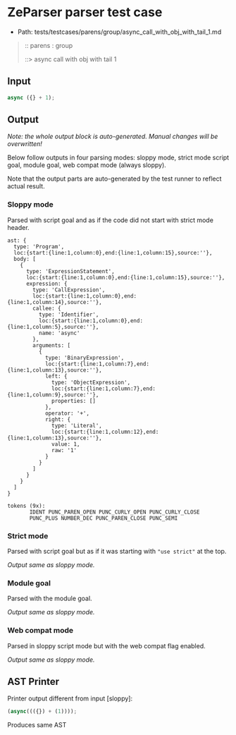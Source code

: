 # ZeParser parser test case

- Path: tests/testcases/parens/group/async_call_with_obj_with_tail_1.md

> :: parens : group
>
> ::> async call with obj with tail 1

## Input

`````js
async ({} + 1);
`````

## Output

_Note: the whole output block is auto-generated. Manual changes will be overwritten!_

Below follow outputs in four parsing modes: sloppy mode, strict mode script goal, module goal, web compat mode (always sloppy).

Note that the output parts are auto-generated by the test runner to reflect actual result.

### Sloppy mode

Parsed with script goal and as if the code did not start with strict mode header.

`````
ast: {
  type: 'Program',
  loc:{start:{line:1,column:0},end:{line:1,column:15},source:''},
  body: [
    {
      type: 'ExpressionStatement',
      loc:{start:{line:1,column:0},end:{line:1,column:15},source:''},
      expression: {
        type: 'CallExpression',
        loc:{start:{line:1,column:0},end:{line:1,column:14},source:''},
        callee: {
          type: 'Identifier',
          loc:{start:{line:1,column:0},end:{line:1,column:5},source:''},
          name: 'async'
        },
        arguments: [
          {
            type: 'BinaryExpression',
            loc:{start:{line:1,column:7},end:{line:1,column:13},source:''},
            left: {
              type: 'ObjectExpression',
              loc:{start:{line:1,column:7},end:{line:1,column:9},source:''},
              properties: []
            },
            operator: '+',
            right: {
              type: 'Literal',
              loc:{start:{line:1,column:12},end:{line:1,column:13},source:''},
              value: 1,
              raw: '1'
            }
          }
        ]
      }
    }
  ]
}

tokens (9x):
       IDENT PUNC_PAREN_OPEN PUNC_CURLY_OPEN PUNC_CURLY_CLOSE
       PUNC_PLUS NUMBER_DEC PUNC_PAREN_CLOSE PUNC_SEMI
`````

### Strict mode

Parsed with script goal but as if it was starting with `"use strict"` at the top.

_Output same as sloppy mode._

### Module goal

Parsed with the module goal.

_Output same as sloppy mode._

### Web compat mode

Parsed in sloppy script mode but with the web compat flag enabled.

_Output same as sloppy mode._

## AST Printer

Printer output different from input [sloppy]:

````js
(async((({}) + (1))));
````

Produces same AST
